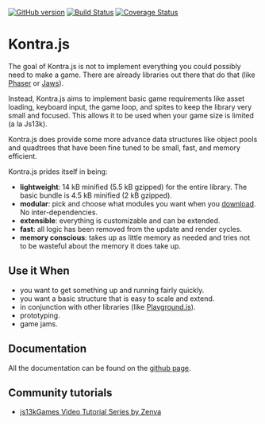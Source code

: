 [![GitHub version](https://badge.fury.io/gh/straker%2Fkontra.svg)](https://badge.fury.io/gh/straker%2Fkontra)
[![Build Status](https://travis-ci.org/straker/kontra.svg?branch=master)](https://travis-ci.org/straker/kontra)
[![Coverage Status](https://coveralls.io/repos/straker/kontra/badge.svg?branch=master&service=github)](https://coveralls.io/github/straker/kontra?branch=master)

# Kontra.js

<p>The goal of Kontra.js is not to implement everything you could possibly need to make a game. There are already libraries out there that do that (like <a href="http://phaser.io/">Phaser</a> or <a href="http://jawsjs.com/">Jaws</a>).</p>

<p>Instead, Kontra.js aims to implement basic game requirements like asset loading, keyboard input, the game loop, and spites to keep the library very small and focused. This allows it to be used when your game size is limited (a la Js13k).</p>

<p>Kontra.js does provide some more advance data structures like object pools and quadtrees that have been fine tuned to be small, fast, and memory efficient.</p>

<p>Kontra.js prides itself in being:</p>

<ul>
  <li><strong>lightweight</strong>: 14 kB minified (5.5 kB gzipped) for the entire library. The basic bundle is 4.5 kB minified (2 kB gzipped).</li>
  <li><strong>modular</strong>: pick and choose what modules you want when you <a href="https://straker.github.io/kontra/download.html">download</a>. No inter-dependencies.</li>
  <li><strong>extensible</strong>: everything is customizable and can be extended.</li>
  <li><strong>fast</strong>: all logic has been removed from the update and render cycles.</li>
  <li><strong>memory conscious</strong>: takes up as little memory as needed and tries not to be wasteful about the memory it does take up.</li>
</ul>

<h2>Use it When</h2>

<ul>
  <li>you want to get something up and running fairly quickly.</li>
  <li>you want a basic structure that is easy to scale and extend.</li>
  <li>in conjunction with other libraries (like <a href="http://playgroundjs.com/">Playground.js</a>).</li>
  <li>prototyping.</li>
  <li>game jams.</li>
</ul>

## Documentation

All the documentation can be found on the [github page](https://straker.github.io/kontra/).

## Community tutorials

- [js13kGames Video Tutorial Series by Zenva](https://gamedevacademy.org/js13kgames-tutorial-video-series/)
